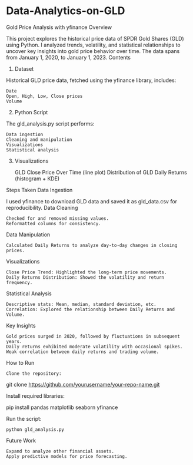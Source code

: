 # Data-Analytics-on-GLD
Gold Price Analysis with yfinance
Overview

This project explores the historical price data of SPDR Gold Shares (GLD) using Python. I analyzed trends, volatility, and statistical relationships to uncover key insights into gold price behavior over time. The data spans from January 1, 2020, to January 1, 2023.
Contents
1. Dataset

Historical GLD price data, fetched using the yfinance library, includes:

    Date
    Open, High, Low, Close prices
    Volume

2. Python Script

The gld_analysis.py script performs:

    Data ingestion
    Cleaning and manipulation
    Visualizations
    Statistical analysis

3. Visualizations

    GLD Close Price Over Time (line plot)
    Distribution of GLD Daily Returns (histogram + KDE)

Steps Taken
Data Ingestion

I used yfinance to download GLD data and saved it as gld_data.csv for reproducibility.
Data Cleaning

    Checked for and removed missing values.
    Reformatted columns for consistency.

Data Manipulation

    Calculated Daily Returns to analyze day-to-day changes in closing prices.

Visualizations

    Close Price Trend: Highlighted the long-term price movements.
    Daily Returns Distribution: Showed the volatility and return frequency.

Statistical Analysis

    Descriptive stats: Mean, median, standard deviation, etc.
    Correlation: Explored the relationship between Daily Returns and Volume.

Key Insights

    Gold prices surged in 2020, followed by fluctuations in subsequent years.
    Daily returns exhibited moderate volatility with occasional spikes.
    Weak correlation between daily returns and trading volume.

How to Run

    Clone the repository:

git clone https://github.com/yourusername/your-repo-name.git

Install required libraries:

pip install pandas matplotlib seaborn yfinance

Run the script:

    python gld_analysis.py

Future Work

    Expand to analyze other financial assets.
    Apply predictive models for price forecasting.
